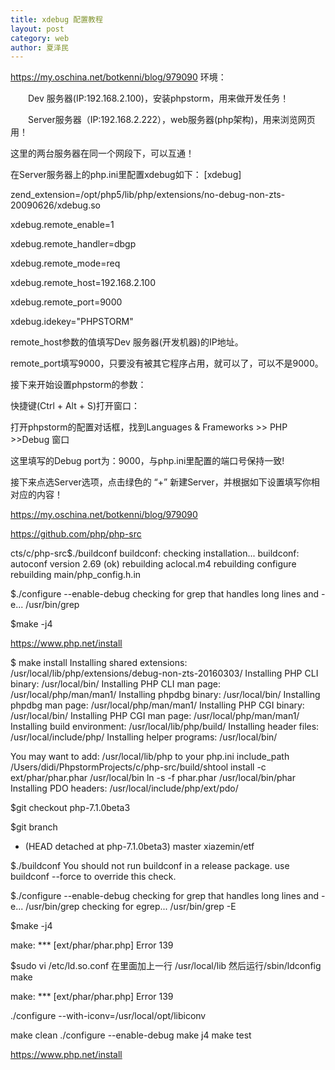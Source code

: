```yaml
---
title: xdebug 配置教程
layout: post
category: web
author: 夏泽民
---
```

https://my.oschina.net/botkenni/blog/979090
环境：

　　Dev 服务器(IP:192.168.2.100)，安装phpstorm，用来做开发任务！

　　Server服务器（IP:192.168.2.222），web服务器(php架构)，用来浏览网页用！

这里的两台服务器在同一个网段下，可以互通！
<!-- more -->
在Server服务器上的php.ini里配置xdebug如下：
[xdebug]

zend_extension=/opt/php5/lib/php/extensions/no-debug-non-zts-20090626/xdebug.so

 

xdebug.remote_enable=1

xdebug.remote_handler=dbgp

xdebug.remote_mode=req

xdebug.remote_host=192.168.2.100

xdebug.remote_port=9000

xdebug.idekey="PHPSTORM"

 remote_host参数的值填写Dev 服务器(开发机器)的IP地址。

remote_port填写9000，只要没有被其它程序占用，就可以了，可以不是9000。

接下来开始设置phpstorm的参数：

快捷键(Ctrl + Alt + S)打开窗口：

打开phpstorm的配置对话框，找到Languages & Frameworks  >> PHP >>Debug 窗口

这里填写的Debug port为：9000，与php.ini里配置的端口号保持一致!

接下来点选Server选项，点击绿色的 “+” 新建Server，并根据如下设置填写你相对应的内容！

https://my.oschina.net/botkenni/blog/979090


https://github.com/php/php-src

cts/c/php-src$./buildconf
buildconf: checking installation...
buildconf: autoconf version 2.69 (ok)
rebuilding aclocal.m4
rebuilding configure
rebuilding main/php_config.h.in

$./configure --enable-debug
checking for grep that handles long lines and -e... /usr/bin/grep

$make -j4

https://www.php.net/install

$ make install
Installing shared extensions:     /usr/local/lib/php/extensions/debug-non-zts-20160303/
Installing PHP CLI binary:        /usr/local/bin/
Installing PHP CLI man page:      /usr/local/php/man/man1/
Installing phpdbg binary:         /usr/local/bin/
Installing phpdbg man page:       /usr/local/php/man/man1/
Installing PHP CGI binary:        /usr/local/bin/
Installing PHP CGI man page:      /usr/local/php/man/man1/
Installing build environment:     /usr/local/lib/php/build/
Installing header files:           /usr/local/include/php/
Installing helper programs:       /usr/local/bin/


You may want to add: /usr/local/lib/php to your php.ini include_path
/Users/didi/PhpstormProjects/c/php-src/build/shtool install -c ext/phar/phar.phar /usr/local/bin
ln -s -f phar.phar /usr/local/bin/phar
Installing PDO headers:           /usr/local/include/php/ext/pdo/

$git checkout php-7.1.0beta3

$git branch
* (HEAD detached at php-7.1.0beta3)
  master
  xiazemin/etf
  
$./buildconf
You should not run buildconf in a release package.
use buildconf --force to override this check.

$./configure  --enable-debug
checking for grep that handles long lines and -e... /usr/bin/grep
checking for egrep... /usr/bin/grep -E

$make -j4

make: *** [ext/phar/phar.php] Error 139

$sudo  vi /etc/ld.so.conf
在里面加上一行
/usr/local/lib
然后运行/sbin/ldconfig
make

make: *** [ext/phar/phar.php] Error 139

./configure --with-iconv=/usr/local/opt/libiconv

make clean
./configure  --enable-debug
make j4
make test


https://www.php.net/install

